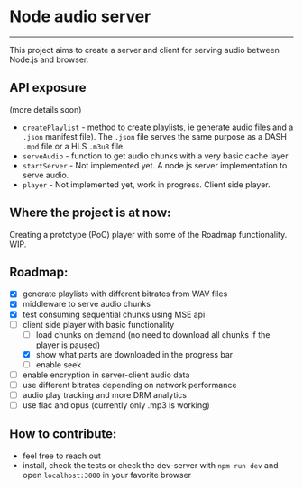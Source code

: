 # Node audio server

---

This project aims to create a server and client for serving audio between Node.js and browser.

## API exposure

(more details soon)

- `createPlaylist` - method to create playlists, ie generate audio files and a `.json` manifest file). The `.json` file serves the same purpose as a DASH `.mpd` file or a HLS `.m3u8` file.
- `serveAudio` - function to get audio chunks with a very basic cache layer
- `startServer` - Not implemented yet. A node.js server implementation to serve audio.
- `player` - Not implemented yet, work in progress. Client side player.

## Where the project is at now:

Creating a prototype (PoC) player with some of the Roadmap functionality. WIP.

## Roadmap:

- [x] generate playlists with different bitrates from WAV files
- [x] middleware to serve audio chunks
- [x] test consuming sequential chunks using MSE api
- [ ] client side player with basic functionality
  - [ ] load chunks on demand (no need to download all chunks if the player is paused)
  - [x] show what parts are downloaded in the progress bar
  - [ ] enable seek
- [ ] enable encryption in server-client audio data
- [ ] use different bitrates depending on network performance
- [ ] audio play tracking and more DRM analytics
- [ ] use flac and opus (currently only .mp3 is working)

## How to contribute:

- feel free to reach out
- install, check the tests or check the dev-server with `npm run dev` and open `localhost:3000` in your favorite browser
